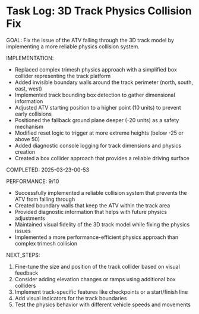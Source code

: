 # Task Log: 3D Track Physics Collision Fix

GOAL: Fix the issue of the ATV falling through the 3D track model by implementing a more reliable physics collision system.

IMPLEMENTATION:
- Replaced complex trimesh physics approach with a simplified box collider representing the track platform
- Added invisible boundary walls around the track perimeter (north, south, east, west)
- Implemented track bounding box detection to gather dimensional information
- Adjusted ATV starting position to a higher point (10 units) to prevent early collisions
- Positioned the fallback ground plane deeper (-20 units) as a safety mechanism
- Modified reset logic to trigger at more extreme heights (below -25 or above 50)
- Added diagnostic console logging for track dimensions and physics creation
- Created a box collider approach that provides a reliable driving surface

COMPLETED: 2025-03-23-00-53

PERFORMANCE: 9/10
- Successfully implemented a reliable collision system that prevents the ATV from falling through
- Created boundary walls that keep the ATV within the track area
- Provided diagnostic information that helps with future physics adjustments
- Maintained visual fidelity of the 3D track model while fixing the physics issues
- Implemented a more performance-efficient physics approach than complex trimesh collision

NEXT_STEPS:
1. Fine-tune the size and position of the track collider based on visual feedback
2. Consider adding elevation changes or ramps using additional box colliders
3. Implement track-specific features like checkpoints or a start/finish line
4. Add visual indicators for the track boundaries
5. Test the physics behavior with different vehicle speeds and movements
